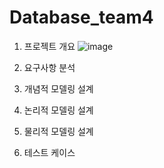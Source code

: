 # Database_team4

1. 프로젝트 개요
   ![image](https://github.com/BEYOND-SW-CAMP-TEAM4/Database_team4/assets/139551676/b178286a-d1e1-4314-8253-02e3e03b1c19)

2. 요구사항 분석
3. 개념적 모델링 설계
4. 논리적 모델링 설계
5. 물리적 모델링 설계
6. 테스트 케이스

   
